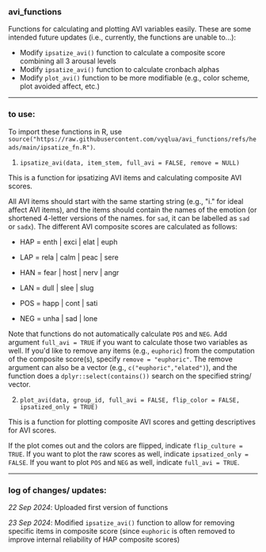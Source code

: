 ### avi_functions

Functions for calculating and plotting AVI variables easily. These are some intended future updates (i.e., currently, the functions are unable to...):
- Modify `ipsatize_avi()` function to calculate a composite score combining all 3 arousal levels
- Modify `ipsatize_avi()` function to calculate cronbach alphas
- Modify `plot_avi()` function to be more modifiable (e.g., color scheme, plot avoided affect, etc.)

___

### to use:
To import these functions in R, use `source("https://raw.githubusercontent.com/vyqlua/avi_functions/refs/heads/main/ipsatize_fn.R")`.

1. `ipsatize_avi(data, item_stem, full_avi = FALSE, remove = NULL)`

This is a function for ipsatizing AVI items and calculating composite AVI scores. 

All AVI items should start with the same starting string (e.g., "i." for ideal affect AVI items), and the items should contain the names of the emotion (or shortened 4-letter versions of the names. for `sad`, it can be labelled as `sad` or `sadx`). The different AVI composite scores are calculated as follows:

- HAP = enth | exci | elat | euph
- LAP = rela | calm | peac | sere

- HAN = fear | host | nerv | angr
- LAN = dull | slee | slug

- POS = happ | cont | sati
- NEG = unha | sad | lone

Note that functions do not automatically calculate `POS` and `NEG`. Add argument `full_avi = TRUE` if you want to calculate those two variables as well. If you'd like to remove any items (e.g., `euphoric`) from the computation of the composite score(s), specify `remove = "euphoric"`. The remove argument can also be a vector (e.g., `c("euphoric","elated")`), and the function does a `dplyr::select(contains())` search on the specified string/ vector.

2. `plot_avi(data, group_id, full_avi = FALSE, flip_color = FALSE, ipsatized_only = TRUE)`

This is a function for plotting composite AVI scores and getting descriptives for AVI scores. 

If the plot comes out and the colors are flipped, indicate `flip_culture = TRUE`. If you want to plot the raw scores as well, indicate `ipsatized_only = FALSE`. If you want to plot `POS` and `NEG` as well, indicate `full_avi = TRUE`.

</span>

___ 

### log of changes/ updates:

*22 Sep 2024*: Uploaded first version of functions

*23 Sep 2024*: Modified `ipsatize_avi()` function to allow for removing specific items in composite score (since `euphoric` is often removed to improve internal reliability of HAP composite scores)
